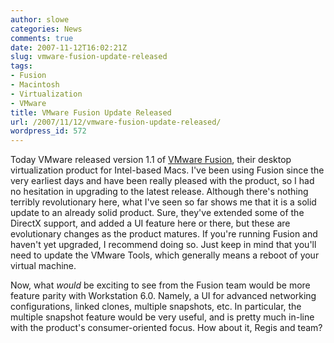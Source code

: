 ```yaml
---
author: slowe
categories: News
comments: true
date: 2007-11-12T16:02:21Z
slug: vmware-fusion-update-released
tags:
- Fusion
- Macintosh
- Virtualization
- VMware
title: VMware Fusion Update Released
url: /2007/11/12/vmware-fusion-update-released/
wordpress_id: 572
---
```


Today VMware released version 1.1 of [VMware Fusion](http://www.vmware.com/mac/), their desktop virtualization product for Intel-based Macs. I've been using Fusion since the very earliest days and have been really pleased with the product, so I had no hesitation in upgrading to the latest release. Although there's nothing terribly revolutionary here, what I've seen so far shows me that it is a solid update to an already solid product. Sure, they've extended some of the DirectX support, and added a UI feature here or there, but these are evolutionary changes as the product matures. If you're running Fusion and haven't yet upgraded, I recommend doing so. Just keep in mind that you'll need to update the VMware Tools, which generally means a reboot of your virtual machine.

Now, what _would_ be exciting to see from the Fusion team would be more feature parity with Workstation 6.0. Namely, a UI for advanced networking configurations, linked clones, multiple snapshots, etc. In particular, the multiple snapshot feature would be very useful, and is pretty much in-line with the product's consumer-oriented focus. How about it, Regis and team?
